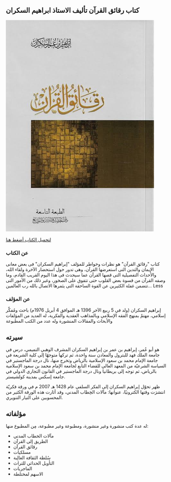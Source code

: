 ## كتاب رقائق القرآن تأليف الاستاذ ابراهيم السكران 

![رقائق القرآن](https://raw.githubusercontent.com/iqraa4u/iqraa4u.github.io/main/images%20(25).jpeg)

[لتحميل الكتاب أضغط هنا ](https://foulabook.com/book/downloading/755606515)
### عن الكتاب 
كتاب "رقائق القرآن" هو نظرات وخواطر للمؤلف "إبراهيم السكران" فى بعض معانى الإيمان والتدين التى استعرضها القرآن، وهى تدور حول استحضار الآخرة ولقاء الله، والأحداث التفصيلية التى قصها القرآن عما سيحدث فى هذا اليوم القريب القادم، وما وصفه القرآن من قسوة بعض القلوب حتى تتفوق على الصخور، وغير ذلك من الأمور التى تتضمن غفلة الكثيرين عن القوة الساحقة التى يثمرها الاتصال بالله رب العالمين... Less
### عن المؤلف 

إبراهيم السكران (ولد في 5 ربيع الآخر 1396 هـ الموافق 4 أبريل 1976م) باحث ومُفكِّر إسلامي، مهتمٌ بمنهج الفقه الإسلامي وبالمذاهب العقدية والفكرية، له العديد من المؤلفات والأبحاث والمقالات المنشورة وله عدد من الكتب المطبوعة
## سيرته
هو أبو عُمر، إبراهيم بن عمر بن إبراهيم السكران المشرف الوهبي التميمي، درس في جامعة الملك فهد للبترول والمعادن سنة واحدة، ثم تركها متوجهًا إلى كلية الشريعة في جامعة الإمام محمد بن سعود الإسلامية بالرياض وتخرج منها، نال درجة الماجستير في السياسة الشرعيّة من المعهد العالي للقضاء التابع لجامعة الإمام محمد بن سعود الإسلامية بالرياض، ثم توجه إلى بريطانيا ونال درجة الماجستير في القانون التجاري الدولي في جامعة إسكس بمدينة كولشيستر.

ظهر تحوّل إبراهيم السكران إلى الفكر السلفي عام 1428 هـ 2007 م في ورقة فكريّة انتشرَت وقتها الكترونيًا، عنوانها: مآلات الخِطاب المدني، وقد أثارت هذه الورقة الكثير من المحسوبين على التيار التنويري.
## مؤلفاته
له عدة كتب منشورة وغير منشورة، ومطبوعة وغير مطبوعة، مِن المطبوع منها: 
- مآلات الخطاب المدني
- الطريق إلى القرآن 
- رقائق القرآن 
- مسلكيات 
- سُلطة الثقافة الغالِبة 
- التأويل الحداثي للتراث 
- الماجريات 
- الاسهم لمختلطة


 
